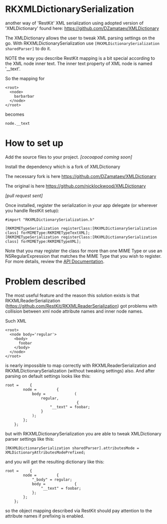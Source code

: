 RKXMLDictionarySerialization
============================

another way of 'RestKit' XML serialization using adopted version of 'XMLDictionary' found here:
https://github.com/DZamataev/XMLDictionary

The XMLDictionary allows the user to tweak XML parsing settings on the go. 
With RKXMLDictionarySerialization use ``` [RKXMLDictionarySerialization sharedParser] ``` to do it.

NOTE the way you describe RestKit mapping is a bit special according to the XML node inner text. 
The inner text property of XML node is named '__text'.

So the mapping for
```
<root>
  <node>
    barbarbar
  </node>
</root>
```

becomes
```
node.__text
```


How to set up
============================
Add the source files to your project.
*[cocoapod coming soon]*

Install the dependency which is a fork of XMLDictionary

The necessary fork is here https://github.com/DZamataev/XMLDictionary

The original is here https://github.com/nicklockwood/XMLDictionary

*[pull request sent]*

Once installed, register the serialization in your app delegate (or wherever you handle RestKit setup):
```
#import "RKXMLDictionarySerialization.h"

[RKMIMETypeSerialization registerClass:[RKXMLDictionarySerialization class] forMIMEType:RKMIMETypeTextXML];
[RKMIMETypeSerialization registerClass:[RKXMLDictionarySerialization class] forMIMEType:RKMIMETypeXML];
```

Note that you may register the class for more than one MIME Type or use an NSRegularExpression that matches the MIME Type that you wish to register. For more details, review the [API Documentation](http://restkit.org/api/latest/Classes/RKMIMETypeSerialization.html).

Problem described
============================

The most useful feature and the reason this solution exists is that RKXMLReaderSerialization (https://github.com/RestKit/RKXMLReaderSerialization)
got problems with collision between xml node attribute names and inner node names.

Such XML
```
<root>
  <node body='regular'>
    <body>
      foobar
    </body>
  </node>
</root>
```
is nearly impossible to map correctly with RKXMLReaderSerialization and RKXMLDictionarySerialization (without tweaking settings) also.
And after parsing on default settings looks like this:
```
root =     {
        node =         {
            body =             (
                regular,
                                {
                    "__text" = foobar;
                }
            );
        };
    };
```

but with RKXMLDictionarySerialization you are able to tweak XMLDictionary parser settings like this:
```
[RKXMLDictionarySerialization sharedParser].attributesMode = XMLDictionaryAttributesModePrefixed;
```
and you will get the resulting dictionary like this:
```
root =     {
        node =         {
            "_body" = regular;
            body =             {
                "__text" = foobar;
            };
        };
    };
```

so the object mapping described via RestKit should pay attention to the attribute names if prefixing is enabled.

